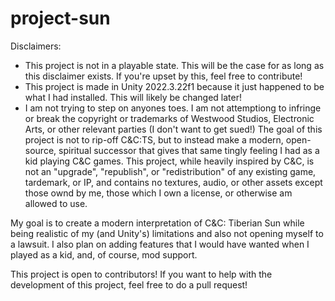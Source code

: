 # project-sun
Disclaimers:
 * This project is not in a playable state. This will be the case for as long as this disclaimer exists. If you're upset by this, feel free to contribute!
 * This project is made in Unity 2022.3.22f1 because it just happened to be what I had installed. This will likely be changed later!
 * I am not trying to step on anyones toes. I am not attemptiong to infringe or break the copyright or trademarks of Westwood Studios, Electronic Arts, or other relevant parties (I don't want to get sued!) The goal of this project is not to rip-off C&C:TS, but to instead make a modern, open-source, spiritual successor that gives that same tingly feeling I had as a kid playing C&C games. This project, while heavily inspired by C&C, is not an "upgrade", "republish", or "redistribution" of any existing game, tardemark, or IP, and contains no textures, audio, or other assets except those ownd by me, those which I own a license, or otherwise am allowed to use.

My goal is to create a modern interpretation of C&C: Tiberian Sun while being realistic of my (and Unity's) limitations and also not opening myself to a lawsuit.
I also plan on adding features that I would have wanted when I played as a kid, and, of course, mod support.

This project is open to contributors! If you want to help with the development of this project, feel free to do a pull request!
